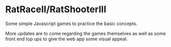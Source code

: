 # RatRaceII/RatShooterIII
Some simple Javascript games to practice the basic concepts.

More updates are to come regarding the games themselves as well as some front end top ups to give the web app some visual appeal.
